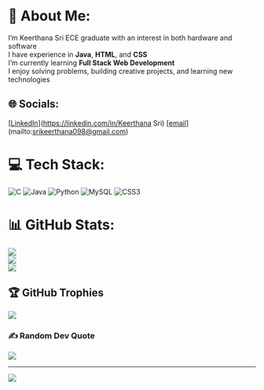 # 💫 About Me:
I’m Keerthana Sri ECE graduate with an interest in both hardware and software <br>I have experience in **Java**, **HTML**, and **CSS**  <br>I’m currently learning **Full Stack Web Development**  <br>I enjoy solving problems, building creative projects, and learning new technologies  <br>


## 🌐 Socials:
[[LinkedIn](https://img.shields.io/badge/LinkedIn-%230077B5.svg?logo=linkedin&logoColor=white)](https://linkedin.com/in/Keerthana Sri) [[email](https://img.shields.io/badge/Email-D14836?logo=gmail&logoColor=white)](mailto:srikeerthana098@gmail.com) 

# 💻 Tech Stack:
![C](https://img.shields.io/badge/c-%2300599C.svg?style=for-the-badge&logo=c&logoColor=white) ![Java](https://img.shields.io/badge/java-%23ED8B00.svg?style=for-the-badge&logo=openjdk&logoColor=white) ![Python](https://img.shields.io/badge/python-3670A0?style=for-the-badge&logo=python&logoColor=ffdd54) ![MySQL](https://img.shields.io/badge/mysql-4479A1.svg?style=for-the-badge&logo=mysql&logoColor=white) ![CSS3](https://img.shields.io/badge/css3-%231572B6.svg?style=for-the-badge&logo=css3&logoColor=white)

# 📊 GitHub Stats:
![](https://github-readme-stats.vercel.app/api?username=s-keerthu&theme=dark&hide_border=false&include_all_commits=false&count_private=false)<br/>
![](https://nirzak-streak-stats.vercel.app/?user=s-keerthu&theme=dark&hide_border=false)<br/>
![](https://github-readme-stats.vercel.app/api/top-langs/?username=s-keerthu&theme=dark&hide_border=false&include_all_commits=false&count_private=false&layout=compact)

## 🏆 GitHub Trophies
![](https://github-profile-trophy.vercel.app/?username=s-keerthu&theme=radical&no-frame=false&no-bg=true&margin-w=4)

### ✍️ Random Dev Quote
![](https://quotes-github-readme.vercel.app/api?type=horizontal&theme=radical)

---
[![](https://visitcount.itsvg.in/api?id=s-keerthu&icon=0&color=0)](https://visitcount.itsvg.in)

<!-- Proudly created with GPRM ( https://gprm.itsvg.in ) -->
